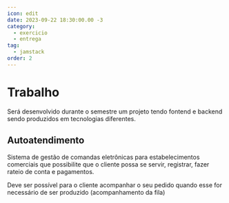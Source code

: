 ```yaml
---
icon: edit
date: 2023-09-22 18:30:00.00 -3
category:
  - exercicio
  - entrega
tag:
  - jamstack
order: 2
---
```

# Trabalho

Será desenvolvido durante o semestre um projeto tendo fontend e backend sendo produzidos em tecnologias diferentes.

## Autoatendimento

Sistema de gestão de comandas eletrônicas para estabelecimentos comerciais que possibilite que o cliente possa se servir, registrar, fazer rateio de conta e pagamentos.

Deve ser possível para o cliente acompanhar o seu pedido quando esse for necessário de ser produzido (acompanhamento da fila)